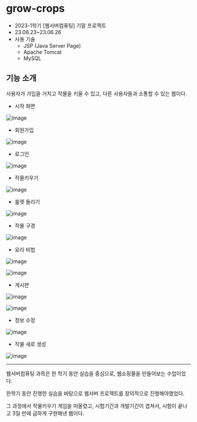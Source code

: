 # grow-crops

* 2023-1학기 [웹서버컴퓨팅] 기말 프로젝트
* 23.06.23~23.06.26
* 사용 기술
  * JSP (Java Server Page)
  * Apache Tomcat
  * MySQL



## 기능 소개

사용자가 가입을 거치고 작물을 키울 수 있고, 다른 사용자들과 소통할 수 있는 웹이다.


* 시작 화면
  
![image](https://github.com/MinseoK1m/grow-crops/assets/138808284/9d809579-144a-458d-b45c-04556454c5ea)

* 회원가입

![image](https://github.com/MinseoK1m/grow-crops/assets/138808284/3acdcd84-1eda-4f1a-ab1b-302b575c41fd)


* 로그인

![image](https://github.com/MinseoK1m/grow-crops/assets/138808284/078aed4a-9a70-4e4c-a2c3-570042a7b2d0)

* 작물키우기

![image](https://github.com/MinseoK1m/grow-crops/assets/138808284/de9208a9-6812-4b8e-a5aa-e8ad94187969)

* 룰렛 돌리기

![image](https://github.com/MinseoK1m/grow-crops/assets/138808284/d66e29b3-b353-4306-9c4e-9841b5e71c79)

* 작물 구경

![image](https://github.com/MinseoK1m/grow-crops/assets/138808284/677474c5-fe34-4840-942a-c64905fa67f9)

* 요리 비법

![image](https://github.com/MinseoK1m/grow-crops/assets/138808284/58883489-46c6-4f13-a436-3aabd94d4098)

![image](https://github.com/MinseoK1m/grow-crops/assets/138808284/38a81683-29a3-4280-92e7-c9c193407ade)

* 게시판

![image](https://github.com/MinseoK1m/grow-crops/assets/138808284/726128e1-8b4e-4a5c-a8a2-d4d29ef1a863)

![image](https://github.com/MinseoK1m/grow-crops/assets/138808284/ff05f507-ac5f-43a4-9dc7-60822df8919a)


* 정보 수정

![image](https://github.com/MinseoK1m/grow-crops/assets/138808284/be9d655f-a7b0-42d8-b935-e7e3536944fe)

* 작물 새로 생성

![image](https://github.com/MinseoK1m/grow-crops/assets/138808284/effa917f-feda-4ff4-83d2-6734076541f3)

---

웹서버컴퓨팅 과목은 한 학기 동안 실습을 중심으로, 웹쇼핑몰을 만들어보는 수업이었다.

한학기 동안 진행한 실습을 바탕으로 웹서버 프로젝트를 창의적으로 진행해야했었다.

그 과정에서 작물키우기 게임을 떠올렸고, 시험기간과 개발기간이 겹쳐서, 시험이 끝나고 3일 만에 급하게 구현해낸 웹이다.

